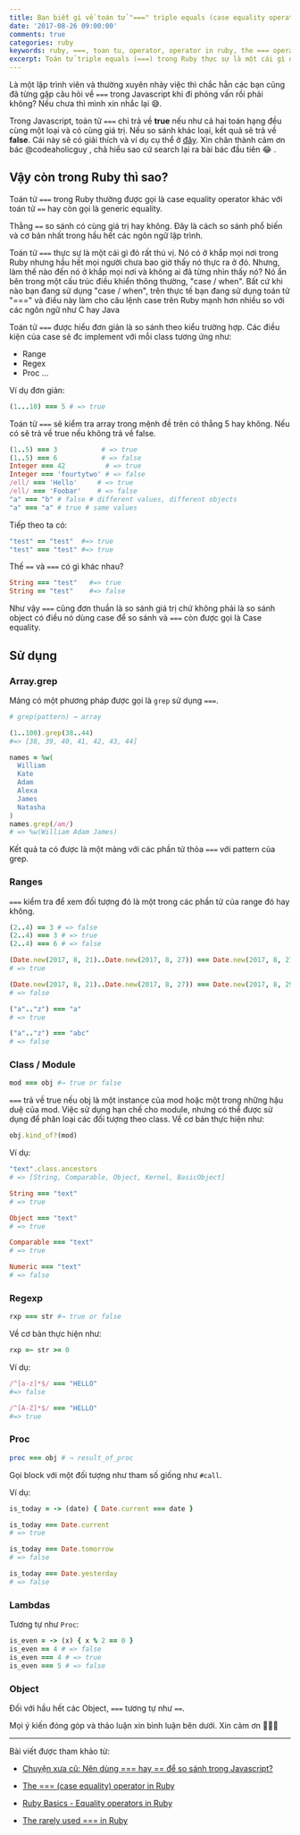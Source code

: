 ```yaml
---
title: Bạn biết gì về toán tử "===" triple equals (case equality operator) trong Ruby?
date: '2017-08-26 09:00:00'
comments: true
categories: ruby
keywords: ruby, ===, toan tu, operator, operator in ruby, the === operator
excerpt: Toán tử triple equals (===) trong Ruby thực sự là một cái gì đó rất thú vị. Nó có ở khắp mọi nơi trong Ruby nhưng hầu hết mọi người chưa bao giờ thấy nó thực ra ở đó. Nhưng, làm thế nào đến nó ở khắp mọi nơi và không ai đã từng nhìn thấy nó?
---
```


Là một lập trình viên và thường xuyên nhảy việc thì chắc hẳn các bạn cũng đã từng gặp câu hỏi về `===` trong Javascript khi đi phỏng vấn rồi phải không? Nếu chưa thì mình xin nhắc lại 😅.

Trong Javascript, toán tử `===` chỉ trả về **true** nếu như cả hai toán hạng đều cùng một loại và có cùng giá trị. Nếu so sánh khác loại, kết quả sẽ trả về **false**. Cái này sẽ có giải thích và ví dụ cụ thể ở [đây](https://codeaholicguy.com/2016/06/14/nen-dung-hay-de-so-sanh-trong-javascript/). Xin chân thành cảm ơn bác @codeaholicguy , chả hiểu sao cứ search lại ra bài bác đầu tiên 😂 . 

## Vậy còn trong Ruby thì sao?

Toán tử `===` trong Ruby thường được gọi là case equality operator khác với toán tử `==` hay còn gọi là generic equality. 

Thằng `==` so sánh có cùng giá trị hay không. Đây là cách so sánh phổ biến và cơ bản nhất trong hầu hết các ngôn ngữ lập trình. 

Toán tử `===` thực sự là một cái gì đó rất thú vị. Nó có ở khắp mọi nơi trong Ruby nhưng hầu hết mọi người chưa bao giờ thấy nó thực ra ở đó. Nhưng, làm thế nào đến nó ở khắp mọi nơi và không ai đã từng nhìn thấy nó? Nó ẩn bên trong một cấu trúc điều khiển thông thường, "case / when". Bất cứ khi nào bạn đang sử dụng "case / when", trên thực tế bạn đang sử dụng toán tử "===" và điều này làm cho câu lệnh case trên Ruby mạnh hơn nhiều so với các ngôn ngữ như C hay Java

Toán tử `===` được hiểu đơn giản là so sánh theo kiểu trường hợp.  Các điều kiện của case sẽ đc implement với mỗi class tương ứng như:

- Range
- Regex
- Proc
...

Ví dụ đơn giản:

```ruby
(1...10) === 5 # => true
```

Toán tử `===` sẽ kiểm tra array trong mệnh đề trên có thằng 5 hay không. Nếu có sẽ trả về true nếu không trả về false.

```ruby
(1..5) === 3           # => true
(1..5) === 6           # => false
Integer === 42          # => true
Integer === 'fourtytwo' # => false
/ell/ === 'Hello'     # => true
/ell/ === 'Foobar'    # => false
"a" === "b" # false # different values, different objects
"a" === "a" # true # same values
```

Tiếp theo ta có:

```ruby
"test" == "test"  #=> true
"test" === "test" #=> true
```

Thế `==` và `===` có gì khác nhau?

```ruby
String === "test"   #=> true
String == "test"    #=> false
```

Như vậy `===` cũng đơn thuần là so sánh giá trị chứ không phải là so sánh object có điều nó dùng case để so sánh và `===` còn được gọi là Case equality.

## Sử dụng

### Array.grep

Mảng có một phương pháp được gọi là `grep` sử dụng `===`.

```ruby
# grep(pattern) → array

(1..100).grep(38..44)
#=> [38, 39, 40, 41, 42, 43, 44]

names = %w(
  William
  Kate
  Adam
  Alexa
  James
  Natasha
)
names.grep(/am/)
# => %w(William Adam James)
```

Kết quả ta có được là một mảng với các phần tử thỏa `===` với pattern của grep.

### Ranges

`===` kiểm tra để xem đối tượng đó là một trong các phần tử của range đó hay không.

```ruby
(2..4) == 3 # => false
(2..4) === 3 # => true
(2..4) === 6 # => false

(Date.new(2017, 8, 21)..Date.new(2017, 8, 27)) === Date.new(2017, 8, 27)
# => true

(Date.new(2017, 8, 21)..Date.new(2017, 8, 27)) === Date.new(2017, 8, 29)
# => false

("a".."z") === "a"
# => true

("a".."z") === "abc"
# => false
```

### Class / Module

```ruby
mod === obj #→ true or false
```

`===` trả về true nếu obj là một instance của mod hoặc một trong những hậu duệ của mod. Việc sử dụng hạn chế cho module, nhưng có thể được sử dụng để phân loại các đối tượng theo class. Về cơ bản thực hiện như:

```ruby
obj.kind_of?(mod)
```

Ví dụ:

```ruby
"text".class.ancestors
# => [String, Comparable, Object, Kernel, BasicObject]

String === "text"
# => true

Object === "text"
# => true

Comparable === "text"
# => true

Numeric === "text"
# => false
```

### Regexp

```ruby
rxp === str #→ true or false
```

Về cơ bản thực hiện như:

```ruby
rxp =~ str >= 0
```

Ví dụ:

```ruby
/^[a-z]*$/ === "HELLO"
#=> false

/^[A-Z]*$/ === "HELLO"
#=> true
```

### Proc

```ruby
proc === obj # → result_of_proc
```

Gọi block với một đối tượng như tham số giống như `#call`.

Ví dụ:

```ruby
is_today = -> (date) { Date.current === date }

is_today === Date.current
# => true

is_today === Date.tomorrow
# => false

is_today === Date.yesterday
# => false
```


### Lambdas

Tương tự như `Proc`:

```ruby
is_even = -> (x) { x % 2 == 0 }
is_even == 4 # => false
is_even === 4 # => true
is_even === 5 # => false
```

### Object

Đối với hầu hết các Object, `===` tương tự như `==`.

Mọi ý kiến đóng góp và thảo luận xin bình luận bên dưới. Xin cảm ơn 🙇🙇🙇

---

Bài viết được tham khảo từ:

- [Chuyện xưa cũ: Nên dùng === hay == để so sánh trong Javascript?](https://codeaholicguy.com/2016/06/14/nen-dung-hay-de-so-sanh-trong-javascript/)

- [The === (case equality) operator in Ruby](http://blog.arkency.com/the-equals-equals-equals-case-equality-operator-in-ruby/)

- [Ruby Basics - Equality operators in Ruby ](https://mauricio.github.io/2011/05/30/ruby-basics-equality-operators-ruby.html)

- [The rarely used === in Ruby](https://coderwall.com/p/53xawg/the-rarely-used-in-ruby)
